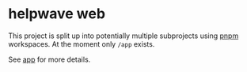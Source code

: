 # helpwave web

This project is split up into potentially multiple subprojects using [pnpm](https://pnpm.io) workspaces.
At the moment only `/app` exists.

See [app](/app) for more details.
